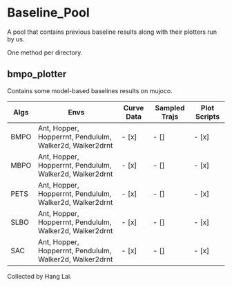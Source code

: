 # Baseline_Pool
A pool that contains previous baseline results along with their plotters run by us.

One method per directory.

## bmpo_plotter

Contains some model-based baselines results on mujoco.

|  Algs   | Envs  | Curve Data | Sampled Trajs | Plot Scripts |
|  ----  | ----  | ----  | ----  | ----  |
| BMPO  | Ant, Hopper, Hopperrnt, Pendululm, Walker2d, Walker2drnt | - [x] | - [] | - [x]
| MBPO  | Ant, Hopper, Hopperrnt, Pendululm, Walker2d, Walker2drnt | - [x] | - [] | - [x]
| PETS  | Ant, Hopper, Hopperrnt, Pendululm, Walker2d, Walker2drnt | - [x] | - [] | - [x]
| SLBO  | Ant, Hopper, Hopperrnt, Pendululm, Walker2d, Walker2drnt | - [x] | - [] | - [x]
| SAC  | Ant, Hopper, Hopperrnt, Pendululm, Walker2d, Walker2drnt | - [x] | - [] | - [x]

Collected by Hang Lai.
